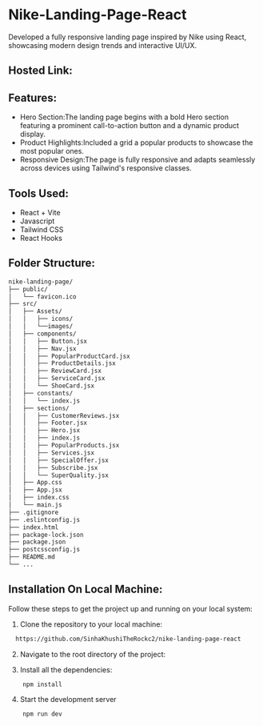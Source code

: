 # Nike-Landing-Page-React
Developed a fully responsive landing page inspired by Nike using React, showcasing modern design trends and interactive UI/UX.

## Hosted Link:
### 

## Features:
* Hero Section:The landing page begins with a bold Hero section featuring a prominent call-to-action button and a dynamic product display.
* Product Highlights:Included a grid a popular products to showcase the most popular ones.
* Responsive Design:The page is fully responsive and adapts seamlessly across devices using Tailwind's responsive classes.

## Tools Used:
* React + Vite
* Javascript
* Tailwind CSS
* React Hooks

## Folder Structure:
```bash
nike-landing-page/
├── public/
│   └── favicon.ico
├── src/
│   ├── Assets/
│   │   ├── icons/
│   │   └──images/
│   ├── components/
│   │   ├── Button.jsx
│   │   ├── Nav.jsx
│   │   ├── PopularProductCard.jsx
│   │   ├── ProductDetails.jsx
│   │   ├── ReviewCard.jsx
│   │   ├── ServiceCard.jsx
│   │   └── ShoeCard.jsx
│   ├── constants/
│   │   └── index.js
│   ├── sections/
│   │   ├── CustomerReviews.jsx
│   │   ├── Footer.jsx
│   │   ├── Hero.jsx
│   │   ├── index.js
│   │   ├── PopularProducts.jsx
│   │   ├── Services.jsx
│   │   ├── SpecialOffer.jsx
│   │   ├── Subscribe.jsx
│   │   └── SuperQuality.jsx
│   ├── App.css
│   ├── App.jsx
│   ├── index.css
│   └── main.js
├── .gitignore
├── .eslintconfig.js
├── index.html
├── package-lock.json
├── package.json
├── postcssconfig.js
├── README.md
└── ...
```

## Installation On Local Machine:
Follow these steps to get the project up and running on your local system:

1. Clone the repository to your local machine:
```bash
  https://github.com/SinhaKhushiTheRockc2/nike-landing-page-react
```
2. Navigate to the root directory of the project:

3. Install all the dependencies:
```bash
    npm install
```
4. Start the development server
```bash 
    npm run dev
```


